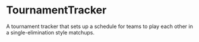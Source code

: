 # TournamentTracker
A tournament tracker that sets up a schedule for teams to play each other in a single-elimination style matchups.
